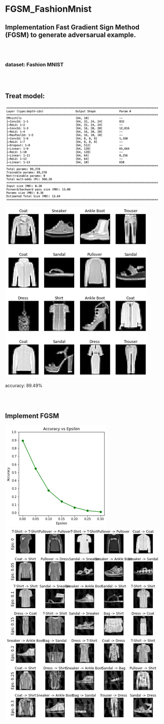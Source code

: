 # FGSM_FashionMnist

## Implementation Fast Gradient Sign Method (FGSM) to generate adversarual example.
<br><br>
### dataset: Fashion MNIST
<br><br>
## Treat model:

![architecture](images/model_architecture.png) 

![result](images/TreatNet.png)

accuracy: 89.49%

<br><br>

## Implement FGSM
![epsilon](images/accuracy_epsilon.png)
![result](images/result.png)